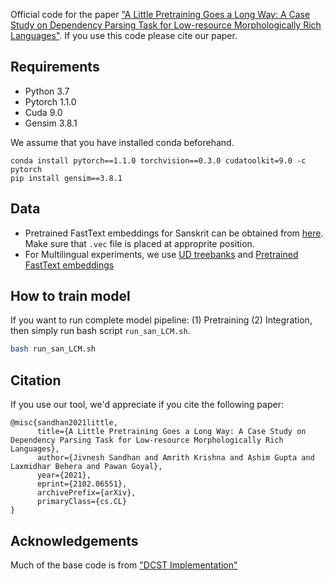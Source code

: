 Official code for the paper ["A Little Pretraining Goes a Long Way: A Case Study on Dependency Parsing Task for Low-resource Morphologically Rich Languages"](https://arxiv.org/abs/2102.06551).
If you use this code please cite our paper.

## Requirements

* Python 3.7 
* Pytorch 1.1.0 
* Cuda 9.0 
* Gensim 3.8.1

We assume that you have installed conda beforehand. 

```
conda install pytorch==1.1.0 torchvision==0.3.0 cudatoolkit=9.0 -c pytorch
pip install gensim==3.8.1
```
## Data
* Pretrained FastText embeddings for Sanskrit can be obtained from [here](https://drive.google.com/drive/folders/1JJMBjUZdqUY7WLYefBbA2zKaMHH3Mm18?usp=sharing). Make sure that `.vec` file is placed at approprite position.
* For Multilingual experiments, we use [UD treebanks](https://universaldependencies.org/) and [Pretrained FastText embeddings](https://fasttext.cc/docs/en/crawl-vectors.html)


## How to train model
If you want to run complete model pipeline: (1) Pretraining (2) Integration, then simply run bash script `run_san_LCM.sh`.

```bash
bash run_san_LCM.sh

```


## Citation

If you use our tool, we'd appreciate if you cite the following paper:

```
@misc{sandhan2021little,
      title={A Little Pretraining Goes a Long Way: A Case Study on Dependency Parsing Task for Low-resource Morphologically Rich Languages}, 
      author={Jivnesh Sandhan and Amrith Krishna and Ashim Gupta and Laxmidhar Behera and Pawan Goyal},
      year={2021},
      eprint={2102.06551},
      archivePrefix={arXiv},
      primaryClass={cs.CL}
}
```

## Acknowledgements
Much of the base code is from ["DCST Implementation"](https://github.com/rotmanguy/DCST)
